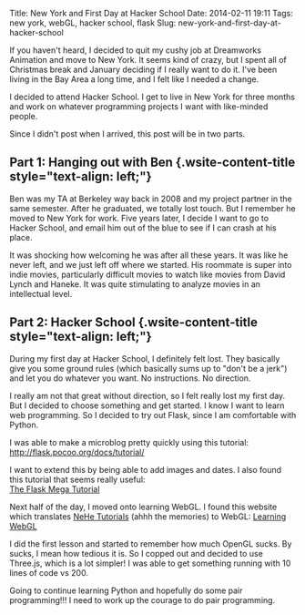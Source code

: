 Title: New York and First Day at Hacker School
Date: 2014-02-11 19:11
Tags: new york, webGL, hacker school, flask
Slug: new-york-and-first-day-at-hacker-school

If you haven't heard, I decided to quit my cushy job at Dreamworks
Animation and move to New York. It seems kind of crazy, but I spent all
of Christmas break and January deciding if I really want to do it. I've
been living in the Bay Area a long time, and I felt like I needed a
change.  
  
I decided to attend Hacker School. I get to live in New York for three
months and work on whatever programming projects I want with like-minded
people.  
  
Since I didn't post when I arrived, this post will be in two parts. 

Part 1: Hanging out with Ben {.wsite-content-title style="text-align: left;"}
----------------------------

Ben was my TA at Berkeley way back in 2008 and my project partner in the
same semester. After he graduated, we totally lost touch. But I remember
he moved to New York for work. Five years later, I decide I want to go
to Hacker School, and email him out of the blue to see if I can crash at
his place.  
  
It was shocking how welcoming he was after all these years. It was like
he never left, and we just left off where we started. His roommate is
super into indie movies, particularly difficult movies to watch like
movies from David Lynch and Haneke. It was quite stimulating to analyze
movies in an intellectual level.

Part 2: Hacker School {.wsite-content-title style="text-align: left;"}
---------------------

During my first day at Hacker School, I definitely felt lost. They
basically give you some ground rules (which basically sums up to "don't
be a jerk") and let you do whatever you want. No instructions. No
direction.   
  
I really am not that great without direction, so I felt really lost my
first day. But I decided to choose something and get started. I know I
want to learn web programming. So I decided to try out Flask, since I am
comfortable with Python.  
  
I was able to make a microblog pretty quickly using this tutorial:   
<http://flask.pocoo.org/docs/tutorial/>  
  
I want to extend this by being able to add images and dates. I also
found this tutorial that seems really useful:   
[The Flask Mega Tutorial][megablog]

Next half of the day, I moved onto learning WebGL. I found this website
which translates [NeHe Tutorials][NeHe Tutorials] (ahhh the memories) to
WebGL: [Learning WebGL][webgl]  
  
I did the first lesson and started to remember how much OpenGL sucks. By
sucks, I mean how tedious it is. So I copped out and decided to use
Three.js, which is a lot simpler! I was able to get something running
with 10 lines of code vs 200.   
  
Going to continue learning Python and hopefully do some pair
programming!!! I need to work up the courage to do pair programming.

  [megablog]: http://blog.miguelgrinberg.com/post/the-flask-mega-tutorial-part-i-hello-world
  [NeHe Tutorials]: http://nehe.gamedev.net/
  [webgl]: http://learningwebgl.com/blog/?page\_id=1217